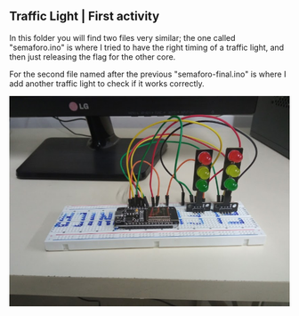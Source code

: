 ## Traffic Light | First activity
In this folder you will find two files very similar; the one called "semaforo.ino" is where I tried to have the right timing of a traffic light, and then just releasing the flag for the other core.

For the second file named after the previous "semaforo-final.ino" is where I add another traffic light to check if it works correctly.

![Image of the protoboard used to test both ".ino" files](https://github.com/FranqitoRK/practicas-esp32/blob/main/protoboard.jpg)